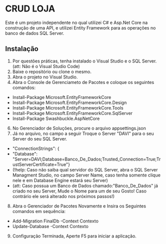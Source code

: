 # CRUD LOJA

Este é um projeto independente no qual utilizei C# e Asp.Net Core na construção de uma API, e utilizei Entity Framework para as operações no banco de dados SQL Server.

## Instalação

1. Por questões práticas, tenha instalado o Visual Studio e o SQL Server. (att: Não é o Visual Studio Code)
2. Baixe o repositório ou clone o mesmo.
3. Abra o projeto no Visual Studio.
4. Abra o Console de Gerenciameto de Pacotes e coloque os seguintes comandos:
-   Install-Package Microsoft.EntityFrameworkCore
-   Install-Package Microsoft.EntityFrameworkCore.Design
-   Install-Package Microsoft.EntityFrameworkCore.Tools
-   Install-Package Microsoft.EntityFrameworkCore.SqlServer
-   Install-Package Swashbuckle.AspNetCore
6. No Gerenciador de Soluções, procure o arquivo appsettings.json
7. Já no arquivo, no campo a seguir Troque o Server "DAVI" para o seu Server do seu SQL Server.
-    "ConnectionStrings": {
-    "Database": "Server=DAVI;Database=Banco_De_Dados;Trusted_Connection=True;TrustServerCertificate=True"}
-    (!help: Caso não saiba qual servidor do SQL Server, abra o SQL Server Managment Studio, no campo Server Name, caso tenha somente <browse> clique nele e em Database Engine estará seu Server)
-    (att: Caso possua um Banco de Dados chamado:"Banco_De_Dados" já criado no seu Server, Mude o Nome para um de seu Gosto! Caso contrário ele será alterado nos próximos passos!)
8. Abra o Gerenciador de Pacotes Novamente e Insira os Seguintes comandos em sequência:
-   Add-Migration FinalDb -Context Contexto
-   Update-Database -Context Contexto
9. Configuração Terminada, Aperte F5 para iniciar a aplicação.  

